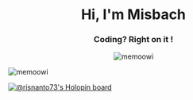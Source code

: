 <h1 align="center">Hi, I'm Misbach</h1>
<h3 align="center">Coding? Right on it !</h3>

<p align="center"> <img src="https://komarev.com/ghpvc/?username=memoowi&label=Profile%20views&color=0e75b6&style=flat" alt="memoowi" /> </p>

<p><img align="center" src="https://github-readme-streak-stats.herokuapp.com/?user=memoowi&" alt="memoowi" /></p>

[![@risnanto73's Holopin board](https://holopin.me/memoowi)](https://holopin.io/@memoowi)
